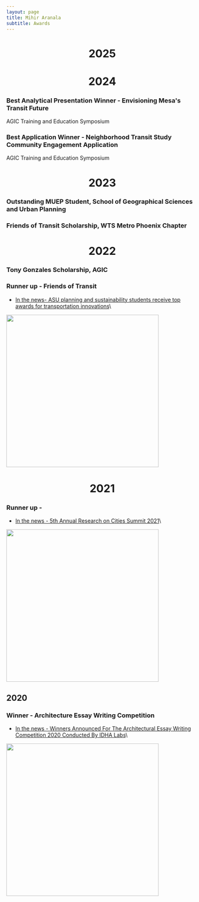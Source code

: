 ```yaml
---
layout: page
title: Mihir Aranala
subtitle: Awards
---
```


<center><h1>2025 </h1> </center>


<center><h1>2024 </h1> </center>

### Best Analytical Presentation Winner - Envisioning Mesa's Transit Future
AGIC Training and Education Symposium

### Best Application Winner - Neighborhood Transit Study Community Engagement Application
AGIC Training and Education Symposium


<center><h1>2023 </h1> </center>

### Outstanding MUEP Student, School of Geographical Sciences and Urban Planning

### Friends of Transit Scholarship, WTS Metro Phoenix Chapter


<center><h1>2022 </h1> </center>

### Tony Gonzales Scholarship, AGIC

### Runner up - Friends of Transit
- [In the news- ASU planning and sustainability students receive top awards for transportation innovations](https://www.google.com/url?sa=t&rct=j&q=&esrc=s&source=web&cd=&ved=2ahUKEwjAjvXo9bqLAxWkI0QIHWqXFggQFnoECAYQAQ&url=https%3A%2F%2Fnews.asu.edu%2F20220304-asu-planning-and-sustainability-students-receive-top-awards-transportation-innovations&usg=AOvVaw1MK87YHm0f6nNQznqJeXhy&opi=89978449)\
<img src="https://news.asu.edu/sites/default/files/styles/block_image_16_9_lge/public/0t8a6505_2mp.jpg?itok=ilsA_vVY" width="400">

<center><h1>2021 </h1> </center>

### Runner up - 
- [In the news - 5th Annual Research on Cities Summit 2021](https://shs.xim.edu.in/wp-content/uploads/2021/02/ARCS-5.0-Report.pdf)\
<img src="https://github.com/infinymihir/website/blob/master/assets/img/mihir-arcs.png?raw=true" width="400">

## 2020

### Winner - Architecture Essay Writing Competition

- [In the news - Winners Announced For The Architectural Essay Writing Competition 2020 Conducted By IDHA Labs](https://thearchitectsdiary.com/winners-announced-for-the-architectural-essay-writing-competition-2020-conducted-by-idha-labs/)\
<img src="https://thearchitectsdiary.com/wp-content/uploads/2020/12/Screenshot-2020-12-18-at-12.17.32-PM-1024x735.png" width="400">

